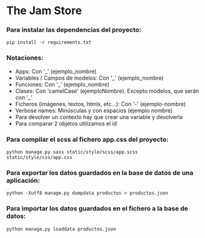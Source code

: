 <h1>The Jam Store</h1>

<h3>Para instalar las dependencias del proyecto:</h3>

    pip install -r requirements.txt

<h3>Notaciones:</h3>

<ul>
<li>Apps: Con '_' (ejemplo_nombre)</li>
<li>Variables / Campos de modelos: Con '_' (ejemplo_nombre)</li>
<li>Funciones: Con '_' (ejemplo_nombre)</li>
<li>Clases: Con 'camelCase' (ejemploNombre). Excepto modelos, que serán con '_'</li>
<li>Ficheros (imágenes, textos, htmls, etc...): Con '-' (ejemplo-nombre)</li>
<li>Verbose names: Minúsculas y con espacios (ejemplo nombre)</li>
<li>Para devolver un contexto hay que crear una variable y devolverla</li>
<li>Para comparar 2 objetos utilizamos el id</li>
</ul>


<h3>Para compilar el scss al fichero app.css del proyecto:</h3>

    python manage.py sass static/style/scss/app.scss static/style/css/app.css


<h3>Para exportar los datos guardados en la base de datos de una aplicación:</h3>

    python -Xutf8 manage.py dumpdata productos > productos.json


<h3>Para importar los datos guardados en el fichero a la base de datos:</h3>

    python manage.py loaddata productos.json
